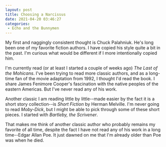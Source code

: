 ```yaml
---
layout: post
title: Choosing a Narcissus
date: 2021-04-20 03:46:27
categories:
 - Echo and the Bunnymen
---
```


My first and naggingly consistent thought is Chuck Palahniuk. He's long been one of my favorite fiction authors. I have copied his style quite a bit in the past. I'm curious what would be different if I more intentionally copied him.

I'm currently read (or at least I started a couple of weeks ago) _The Last of the Mohicans_. I've been trying to read more classic authors, and as a long-time fan of the movie adaptation from 1992, I thought I'd read the book. I share James Fenimore Cooper's fascination with the native peoples of the eastern Americas. But I've never read any of his work.

Another classic I am reading little by little--made easier by the fact it is a short story collection--is _Short Fiction_ by Herman Melville. I'm never going to read _Moby-Dick_, but I might be able to pick through some of these short pieces. I started with _Bartleby, the Scrivener_.

That makes me think of another classic author who probably remains my favorite of all time, despite the fact I have not read any of his work in a long time--Edgar Allan Poe. It just dawned on me that I'm already older than Poe was when he died.
